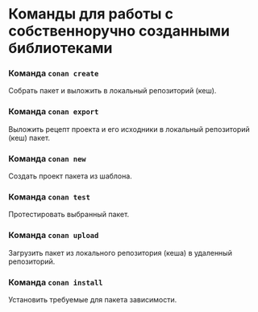 
# Команды для работы с собственноручно созданными библиотеками

### Команда `conan create`

Собрать пакет и выложить в локальный репозиторий (кеш).

### Команда `conan export`

Выложить рецепт проекта и его исходники в локальный репозиторий (кеш) пакет.

### Команда `conan new`

Создать проект пакета из шаблона.

### Команда `conan test`

Протестировать выбранный пакет.

### Команда `conan upload`

Загрузить пакет из локального репозитория (кеша) в удаленный репозиторий.

### Команда `conan install`

Установить требуемые для пакета зависимости.